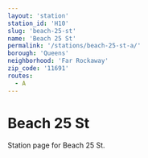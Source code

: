 ```yaml
---
layout: 'station'
station_id: 'H10'
slug: 'beach-25-st'
name: 'Beach 25 St'
permalink: '/stations/beach-25-st-a/'
borough: 'Queens'
neighborhood: 'Far Rockaway'
zip_code: '11691'
routes:
  - A
---
```

# Beach 25 St

Station page for Beach 25 St.
